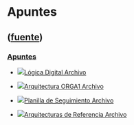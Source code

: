 # Apuntes
([fuente](https://campus.exactas.uba.ar/course/view.php?id=997&section=4))
---
### [Apuntes](https://campus.exactas.uba.ar/course/view.php?id=997&section=4)

  - [![ ](https://campus.exactas.uba.ar/theme/image.php/aardvark/core/1524598950/f/pdf-24)Lógica Digital Archivo](https://campus.exactas.uba.ar/mod/resource/view.php?id=53509)

  - [![ ](https://campus.exactas.uba.ar/theme/image.php/aardvark/core/1524598950/f/pdf-24)Arquitectura ORGA1 Archivo](https://campus.exactas.uba.ar/mod/resource/view.php?id=53510)

  - [![ ](https://campus.exactas.uba.ar/theme/image.php/aardvark/core/1524598950/f/pdf-24)Planilla de Seguimiento Archivo](https://campus.exactas.uba.ar/mod/resource/view.php?id=53511)

  - [![ ](https://campus.exactas.uba.ar/theme/image.php/aardvark/core/1524598950/f/pdf-24)Arquitecturas de Referencia Archivo](https://campus.exactas.uba.ar/mod/resource/view.php?id=53512)

